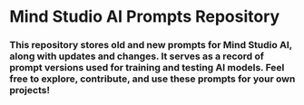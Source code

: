 # Mind Studio AI Prompts Repository

### This repository stores old and new prompts for Mind Studio AI, along with updates and changes. It serves as a record of prompt versions used for training and testing AI models. Feel free to explore, contribute, and use these prompts for your own projects!
